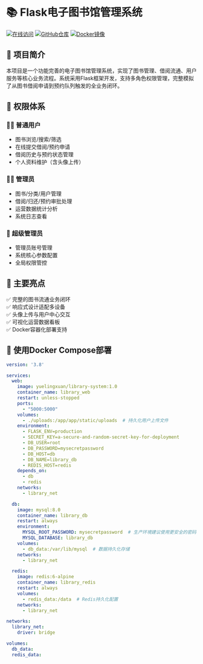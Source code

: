 # 📚 Flask电子图书馆管理系统

[![在线访问](https://img.shields.io/badge/Online-https%3A%2F%2Flibrary.yuelingxuan.cn-blue)](https://library.yuelingxuan.cn)
[![GitHub仓库](https://img.shields.io/badge/GitHub-Repository-brightgreen)](https://github.com/YUELINGXUAN0412/flask-library-system)
[![Docker镜像](https://img.shields.io/badge/Docker-yuelingxuan%2Flibrary--system%3A1.0-orange)](https://hub.docker.com/r/yuelingxuan/library-system)

## 📌 项目简介
本项目是一个功能完善的电子图书馆管理系统，实现了图书管理、借阅流通、用户服务等核心业务流程。系统采用Flask框架开发，支持多角色权限管理，完整模拟了从图书借阅申请到预约队列触发的全业务闭环。

## 🔑 权限体系
### 🧑‍🎓 普通用户
- 图书浏览/搜索/筛选
- 在线提交借阅/预约申请
- 借阅历史与预约状态管理
- 个人资料维护（含头像上传）

### 👨‍💻 管理员
- 图书/分类/用户管理
- 借阅/归还/预约审批处理
- 运营数据统计分析
- 系统日志查看

### 👑 超级管理员
- 管理员账号管理
- 系统核心参数配置
- 全局权限管控

## 🌟 主要亮点
✅ 完整的图书流通业务闭环  
✅ 响应式设计适配多设备  
✅ 头像上传与用户中心交互  
✅ 可视化运营数据看板  
✅ Docker容器化部署支持

## 🐳 使用Docker Compose部署
```yaml
version: '3.8'

services:
  web:
    image: yuelingxuan/library-system:1.0
    container_name: library_web
    restart: unless-stopped
    ports:
      - "5000:5000"
    volumes:
      - ./uploads:/app/app/static/uploads  # 持久化用户上传文件
    environment:
      - FLASK_ENV=production
      - SECRET_KEY=a-secure-and-random-secret-key-for-deployment
      - DB_USER=root
      - DB_PASSWORD=mysecretpassword
      - DB_HOST=db
      - DB_NAME=library_db
      - REDIS_HOST=redis
    depends_on:
      - db
      - redis
    networks:
      - library_net

  db:
    image: mysql:8.0
    container_name: library_db
    restart: always
    environment:
      MYSQL_ROOT_PASSWORD: mysecretpassword  # 生产环境建议使用更安全的密码
      MYSQL_DATABASE: library_db
    volumes:
      - db_data:/var/lib/mysql  # 数据持久化存储
    networks:
      - library_net

  redis:
    image: redis:6-alpine
    container_name: library_redis
    restart: always
    volumes:
      - redis_data:/data  # Redis持久化配置
    networks:
      - library_net

networks:
  library_net:
    driver: bridge

volumes:
  db_data:
  redis_data:
